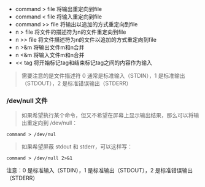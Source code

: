 - command > file 将输出重定向到file
- command < file 将输入重定向到file
- command >> file 将输出以追加的方式重定向到file
- n > file 将文件的描述符为n的文件重定向到file
- n >> file 将文件描述符为n的文件以追加的方式重定向到file
- n >&m 将输出文件m和n合并
- n <&m 将输入文件m和n合并
- << tag 将开始标记tag和结束标记tag之间的内容作为输入

> 需要注意的是文件描述符 0 通常是标准输入（STDIN），1 是标准输出（STDOUT），2 是标准错误输出（STDERR）

### /dev/null 文件

> 如果希望执行某个命令，但又不希望在屏幕上显示输出结果，那么可以将输出重定向到 /dev/null：

```
command > /dev/nul
```

> 如果希望屏蔽 stdout 和 stderr，可以这样写：

```
command > /dev/null 2>&1
```

注意：0 是标准输入（STDIN），1 是标准输出（STDOUT），2 是标准错误输出（STDERR）